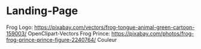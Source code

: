 # Landing-Page

Frog Logo: https://pixabay.com/vectors/frog-tongue-animal-green-cartoon-159003/ OpenClipart-Vectors
Frog Prince: https://pixabay.com/photos/frog-frog-prince-prince-figure-2240764/ Couleur